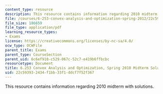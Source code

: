 ```yaml
---
content_type: resource
description: This resource contains information regarding 2010 midterm with solutions.
file: /courses/6-253-convex-analysis-and-optimization-spring-2012/22c593932434f1bb33f1ddcf7f52f367_MIT6_253S12_mid_S10_sol.pdf
file_size: 186659
file_type: application/pdf
learning_resource_types:
- Exams
license: https://creativecommons.org/licenses/by-nc-sa/4.0/
ocw_type: OCWFile
parent_title: Exams
parent_type: CourseSection
parent_uid: 6c6ef910-c529-067c-52c7-e419b6ffbcbc
resourcetype: Document
title: 6.253 Convex Analysis and Optimization, Spring 2010 Midterm Solutions
uid: 22c59393-2434-f1bb-33f1-ddcf7f52f367
---
```

This resource contains information regarding 2010 midterm with solutions.